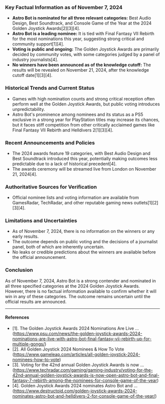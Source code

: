 ### Key Factual Information as of November 7, 2024

- **Astro Bot is nominated for all three relevant categories:** Best Audio Design, Best Soundtrack, and Console Game of the Year at the 2024 Golden Joystick Awards[2][3][4].
- **Astro Bot is a leading nominee:** It is tied with Final Fantasy VII Rebirth for the most nominations this year, suggesting strong critical and community support[1][4].
- **Voting is public and ongoing:** The Golden Joystick Awards are primarily decided by community votes, with some categories judged by a panel of industry journalists[4].
- **No winners have been announced as of the knowledge cutoff:** The results will be revealed on November 21, 2024, after the knowledge cutoff date[1][3][4].

### Historical Trends and Current Status

- Games with high nomination counts and strong critical reception often perform well at the Golden Joystick Awards, but public voting introduces unpredictability.
- Astro Bot's prominence among nominees and its status as a PS5 exclusive in a strong year for PlayStation titles may increase its chances, but it faces stiff competition from other critically acclaimed games like Final Fantasy VII Rebirth and Helldivers 2[1][3][4].

### Recent Announcements and Policies

- The 2024 awards feature 19 categories, with Best Audio Design and Best Soundtrack introduced this year, potentially making outcomes less predictable due to a lack of historical precedent[4].
- The awards ceremony will be streamed live from London on November 21, 2024[4].

### Authoritative Sources for Verification

- Official nominee lists and voting information are available from GamesRadar, TechRadar, and other reputable gaming news outlets[1][2][3][4].

### Limitations and Uncertainties

- As of November 7, 2024, there is no information on the winners or any early results.
- The outcome depends on public voting and the decisions of a journalist panel, both of which are inherently uncertain.
- No leaks or credible predictions about the winners are available before the official announcement.

### Conclusion

As of November 7, 2024, Astro Bot is a strong contender and nominated in all three specified categories at the 2024 Golden Joystick Awards. However, there is no factual information available to confirm whether it will win in any of these categories. The outcome remains uncertain until the official results are announced.

---

#### References

- [1]. The Golden Joystick Awards 2024 Nominations Are Live ... (https://www.psu.com/news/the-golden-joystick-awards-2024-nominations-are-live-with-astro-bot-final-fantasy-vii-rebirth-up-for-multiple-gongs/)
- [2]. All Golden Joystick 2024 Nominees & How To Vote (https://www.gameleap.com/articles/all-golden-joystick-2024-nominees-how-to-vote)
- [3]. Voting for the 42nd annual Golden Joystick Awards is now ... (https://www.techradar.com/gaming/gaming-industry/voting-for-the-42nd-annual-golden-joystick-awards-is-now-open-astro-bot-and-final-fantasy-7-rebirth-among-the-nominees-for-console-game-of-the-year)
- [4]. Golden Joystick Awards 2024 nominates Astro Bot and ... (https://www.destructoid.com/golden-joystick-awards-2024-nominates-astro-bot-and-helldivers-2-for-console-game-of-the-year/)